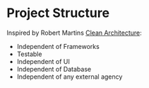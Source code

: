 Project Structure
=================

Inspired by Robert Martins [Clean Architecture][clean]:

* Independent of Frameworks
* Testable
* Independent of UI
* Independent of Database
* Independent of any external agency


[clean]: http://blog.8thlight.com/uncle-bob/2012/08/13/the-clean-architecture.html
